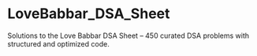 # LoveBabbar_DSA_Sheet
Solutions to the Love Babbar DSA Sheet – 450 curated DSA problems with structured and optimized code.
